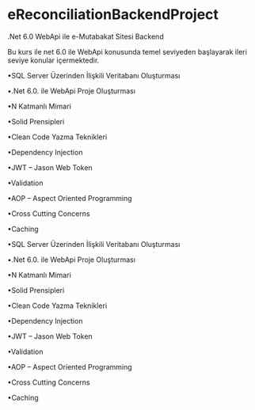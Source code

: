 # eReconciliationBackendProject
.Net 6.0 WebApi ile e-Mutabakat Sitesi Backend

Bu kurs ile net 6.0 ile WebApi konusunda temel seviyeden başlayarak ileri seviye konular içermektedir.

•SQL Server Üzerinden İlişkili Veritabanı Oluşturması

•.Net 6.0. ile WebApi Proje Oluşturması

•N Katmanlı Mimari

•Solid Prensipleri

•Clean Code Yazma Teknikleri

•Dependency Injection

•JWT – Jason Web Token

•Validation

•AOP – Aspect Oriented Programming

•Cross Cutting Concerns

•Caching

•SQL Server Üzerinden İlişkili Veritabanı Oluşturması

•.Net 6.0. ile WebApi Proje Oluşturması

•N Katmanlı Mimari

•Solid Prensipleri

•Clean Code Yazma Teknikleri

•Dependency Injection

•JWT – Jason Web Token

•Validation

•AOP – Aspect Oriented Programming

•Cross Cutting Concerns

•Caching
